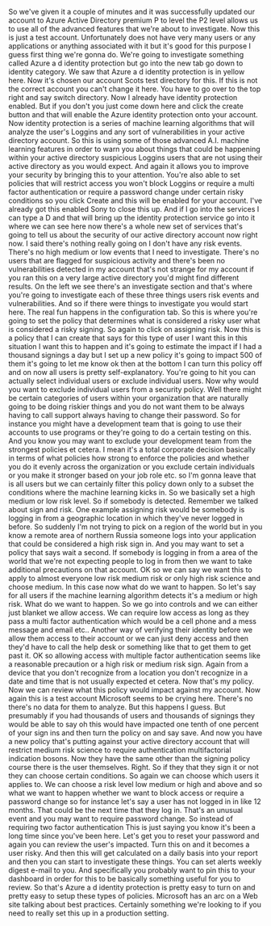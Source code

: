 So we've given it a couple of minutes and it was successfully updated our account to Azure Active Directory
premium P to level the P2 level allows us to use all of the advanced features that we're about to investigate.
Now this is just a test account.
Unfortunately does not have very many users or any applications or anything associated with it but it's
good for this purpose I guess first thing we're gonna do.
We're going to investigate something called Azure a d identity protection but go into the new tab go
down to identity category.
We saw that Azure a d identity protection is in yellow here.
Now it's chosen our account Scots test directory for this.
If this is not the correct account you can't change it here.
You have to go over to the top right and say switch directory.
Now I already have identity protection enabled.
But if you don't you just come down here and click the create button and that will enable the Azure
identity protection onto your account.
Now identity protection is a series of machine learning algorithms that will analyze the user's Loggins
and any sort of vulnerabilities in your active directory account.
So this is using some of those advanced A.I. machine learning features in order to warn you about things
that could be happening within your active directory suspicious Loggins users that are not using their
active directory as you would expect.
And again it allows you to improve your security by bringing this to your attention.
You're also able to set policies that will restrict access you won't block Loggins or require a multi
factor authentication or require a password change under certain risky conditions so you click Create
and this will be enabled for your account.
I've already got this enabled Sony to close this up.
And if I go into the services I can type a D and that will bring up the identity protection service
go into it where we can see here now there's a whole new set of services that's going to tell us about
the security of our active directory account now right now.
I said there's nothing really going on I don't have any risk events.
There's no high medium or low events that I need to investigate.
There's no users that are flagged for suspicious activity and there's been no vulnerabilities detected
in my account that's not strange for my account if you ran this on a very large active directory you'd
might find different results.
On the left we see there's an investigate section and that's where you're going to investigate each
of these three things users risk events and vulnerabilities.
And so if there were things to investigate you would start here.
The real fun happens in the configuration tab.
So this is where you're going to set the policy that determines what is considered a risky user what
is considered a risky signing.
So again to click on assigning risk.
Now this is a policy that I can create that says for this type of user I want this in this situation
I want this to happen and it's going to estimate the impact if I had a thousand signings a day but I
set up a new policy it's going to impact 500 of them it's going to let me know ok then at the bottom
I can turn this policy off and on now all users is pretty self-explanatory.
You're going to hit you can actually select individual users or exclude individual users.
Now why would you want to exclude individual users from a security policy.
Well there might be certain categories of users within your organization that are naturally going to
be doing riskier things and you do not want them to be always having to call support always having to
change their password.
So for instance you might have a development team that is going to use their accounts to use programs
or they're going to do a certain testing on this.
And you know you may want to exclude your development team from the strongest policies et cetera.
I mean it's a total corporate decision basically in terms of what policies how strong to enforce the
policies and whether you do it evenly across the organization or you exclude certain individuals or
you make it stronger based on your job role etc. so I'm gonna leave that is all users but we can certainly
filter this policy down only to a subset the conditions where the machine learning kicks in.
So we basically set a high medium or low risk level.
So if somebody is detected.
Remember we talked about sign and risk.
One example assigning risk would be somebody is logging in from a geographic location in which they've
never logged in before.
So suddenly I'm not trying to pick on a region of the world but in you know a remote area of northern
Russia someone logs into your application that could be considered a high risk sign in.
And you may want to set a policy that says wait a second.
If somebody is logging in from a area of the world that we're not expecting people to log in from then
we want to take additional precautions on that account.
OK so we can say we want this to apply to almost everyone low risk medium risk or only high risk science
and choose medium.
In this case
now what do we want to happen.
So let's say for all users if the machine learning algorithm detects it's a medium or high risk.
What do we want to happen.
So we go into controls and we can either just blanket we allow access.
We can require low access as long as they pass a multi factor authentication which would be a cell phone
and a mess message and email etc..
Another way of verifying their identity before we allow them access to their account or we can just
deny access and then they'd have to call the help desk or something like that to get them to get past
it.
OK so allowing access with multiple factor authentication seems like a reasonable precaution or a high
risk or medium risk sign.
Again from a device that you don't recognize from a location you don't recognize in a date and time
that is not usually expected et cetera.
Now that's my policy.
Now we can review what this policy would impact against my account.
Now again this is a test account
Microsoft seems to be crying here.
There's no there's no data for them to analyze.
But this happens I guess.
But presumably if you had thousands of users and thousands of signings they would be able to say oh
this would have impacted one tenth of one percent of your sign ins and then turn the policy on and say
save.
And now you have a new policy that's putting against your active directory account that will restrict
medium risk science to require authentication multifactorial indication bosons.
Now they have the same other than the signing policy course there is the user themselves.
Right.
So if they that they sign it or not they can choose certain conditions.
So again we can choose which users it applies to.
We can choose a risk level low medium or high and above and so what we want to happen whether we want
to block access or require a password change so for instance let's say a user has not logged in in like
12 months.
That could be the next time that they log in.
That's an unusual event and you may want to require password change.
So instead of requiring two factor authentication This is just saying you know it's been a long time
since you've been here.
Let's get you to reset your password
and again you can review the user's impacted.
Turn this on and it becomes a user risky.
And then this will get calculated on a daily basis into your report and then you can start to investigate
these things.
You can set alerts weekly digest e-mail to you.
And specifically you probably want to pin this to your dashboard
in order for this to be
basically something useful for you to review.
So that's Azure a d identity protection is pretty easy to turn on and pretty easy to setup these types
of policies.
Microsoft has an arc on a Web site talking about best practices.
Certainly something we're looking to if you need to really set this up in a production setting.
